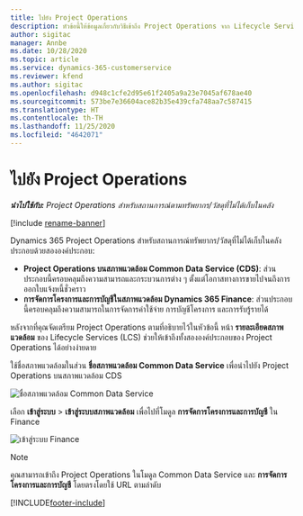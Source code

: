 ```yaml
---
title: ไปยัง Project Operations
description: หัวข้อนี้ให้ข้อมูลเกี่ยวกับวิธีเข้าถึง Project Operations จาก Lifecycle Services
author: sigitac
manager: Annbe
ms.date: 10/28/2020
ms.topic: article
ms.service: dynamics-365-customerservice
ms.reviewer: kfend
ms.author: sigitac
ms.openlocfilehash: d948c1cfe2d95e61f2405a9a23e7045af678ae40
ms.sourcegitcommit: 573be7e36604ace82b35e439cfa748aa7c587415
ms.translationtype: HT
ms.contentlocale: th-TH
ms.lasthandoff: 11/25/2020
ms.locfileid: "4642071"
---
```

# <a name="navigate-project-operations"></a>ไปยัง Project Operations

_**นำไปใช้กับ:** Project Operations สำหรับสถานการณ์ตามทรัพยากร/วัสดุที่ไม่ได้เก็บในคลัง_

[!include [rename-banner](~/includes/cc-data-platform-banner.md)]

Dynamics 365 Project Operations สำหรับสถานการณ์ทรัพยากร/วัสดุที่ไม่ได้เก็บในคลังประกอบด้วยสององค์ประกอบ: 

 - **Project Operations บนสภาพแวดล้อม Common Data Service (CDS)**: ส่วนประกอบนี้ครอบคลุมถึงความสามารถและกระบวนการต่าง ๆ ตั้งแต่โอกาสทางการขายไปจนถึงการออกใบแจ้งหนี้ชั่วคราว 
 - **การจัดการโครงการและการบัญชีในสภาพแวดล้อม Dynamics 365 Finance**: ส่วนประกอบนี้ครอบคลุมถึงความสามารถในการจัดการค่าใช้จ่าย การบัญชีโครงการ และการรับรู้รายได้ 

หลังจากที่คุณจัดเตรียม Project Operations ตามที่อธิบายไว้ในหัวข้อนี้ หน้า **รายละเอียดสภาพแวดล้อม** ของ Lifecycle Services (LCS) ช่วยให้เข้าถึงทั้งสององค์ประกอบของ Project Operations ได้อย่างง่ายดาย  

ใช้ชื่อสภาพแวดล้อมในส่วน **ชื่อสภาพแวดล้อม Common Data Service** เพื่อนำไปยัง Project Operations บนสภาพแวดล้อม CDS 

  ![ชื่อสภาพแวดล้อม Common Data Service](./media/environment-name.PNG)

เลือก **เข้าสู่ระบบ** > **เข้าสู่ระบบสภาพแวดล้อม** เพื่อไปที่โมดูล **การจัดการโครงการและการบัญชี** ใน Finance  

   ![เข้าสู่ระบบ Finance](./media/environment-login.PNG)

> [!NOTE]
> คุณสามารถเข้าถึง Project Operations ในโมดูล Common Data Service และ **การจัดการโครงการและการบัญชี** โดยตรงโดยใช้ URL ตามลำดับ 


[!INCLUDE[footer-include](../includes/footer-banner.md)]
